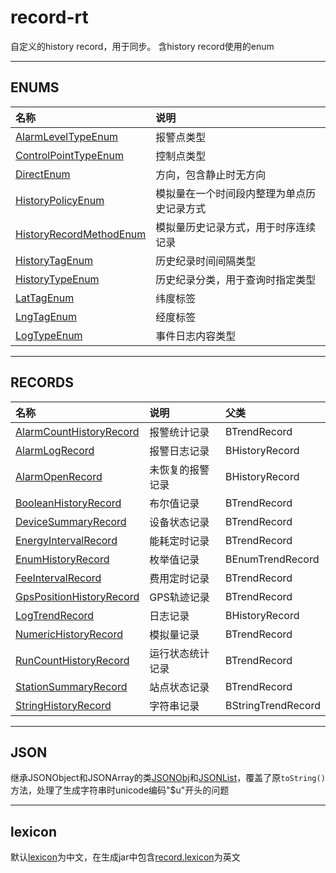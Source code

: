 # record-rt

自定义的history record，用于同步。
含history record使用的enum
***
## ENUMS

| 名称 | 说明 |
|:-------------|:----------------|
| [AlarmLevelTypeEnum](./doc/enums/AlarmLevelTypeEnum.md) | 报警点类型 |
| [ControlPointTypeEnum](./doc/enums/ControlPointTypeEnum.md) | 控制点类型 |
| [DirectEnum](./doc/enums/DirectEnum.md) | 方向，包含静止时无方向 |
| [HistoryPolicyEnum](./doc/enums/HistoryPolicyEnum.md) | 模拟量在一个时间段内整理为单点历史记录方式 |
| [HistoryRecordMethodEnum](./doc/enums/HistoryRecordMethodEnum.md) | 模拟量历史记录方式，用于时序连续记录 |
| [HistoryTagEnum](./doc/enums/HistoryTagEnum.md) | 历史纪录时间间隔类型 |
| [HistoryTypeEnum](./doc/enums/HistoryTypeEnum.md) | 历史纪录分类，用于查询时指定类型 |
| [LatTagEnum](./doc/enums/LatTagEnum.md) | 纬度标签 |
| [LngTagEnum](./doc/enums/LngTagEnum.md) | 经度标签 |
| [LogTypeEnum](./doc/enums/LogTypeEnum.md) | 事件日志内容类型 |

***
## RECORDS

| 名称 | 说明 | 父类 |
|:-------------|:----------------|:------------|
| [AlarmCountHistoryRecord](./doc/records/AlarmCountHistory.md) | 报警统计记录 | BTrendRecord |
| [AlarmLogRecord](./doc/records/AlarmLogRecord.md) | 报警日志记录 | BHistoryRecord |
| [AlarmOpenRecord](./doc/records/AlarmOpenRecord.md) | 未恢复的报警记录 | BHistoryRecord |
| [BooleanHistoryRecord](./doc/records/BooleanHistory.md) | 布尔值记录 | BTrendRecord |
| [DeviceSummaryRecord](./doc/records/DeviceSummary.md) | 设备状态记录 | BTrendRecord |
| [EnergyIntervalRecord](./doc/records/EnergyInterval.md) | 能耗定时记录 | BTrendRecord |
| [EnumHistoryRecord](./doc/records/EnumHistory.md) | 枚举值记录 | BEnumTrendRecord |
| [FeeIntervalRecord](./doc/records/FeeInterval.md) | 费用定时记录 | BTrendRecord |
| [GpsPositionHistoryRecord](./doc/records/GpsPositionHistory.md) | GPS轨迹记录 | BTrendRecord |
| [LogTrendRecord](./doc/records/LogTrend.md) | 日志记录 | BHistoryRecord |
| [NumericHistoryRecord](./doc/records/NumericHistory.md) | 模拟量记录 | BTrendRecord |
| [RunCountHistoryRecord](./doc/records/RunCountHistory.md) | 运行状态统计记录 | BTrendRecord |
| [StationSummaryRecord](./doc/records/StationSummary.md) | 站点状态记录 | BTrendRecord |
| [StringHistoryRecord](./doc/records/StringHistory.md) | 字符串记录 | BStringTrendRecord |

***
## JSON
继承JSONObject和JSONArray的类[JSONObj](src/com/guardian/json/JSONObj.java)和[JSONList](src/com/guardian/json/JSONList.java)，覆盖了原`toString()`方法，处理了生成字符串时unicode编码"$u"开头的问题
***
## lexicon
默认[lexicon](module.lexicon)为中文，在生成jar中包含[record.lexicon](src/lexicons/record.lexicon)为英文